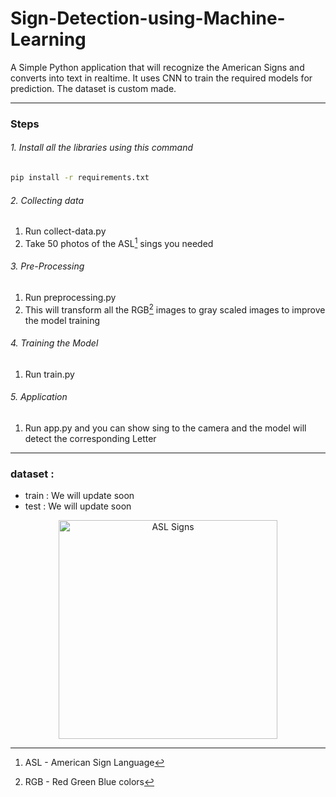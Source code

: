 # Sign-Detection-using-Machine-Learning

A Simple Python application that will recognize the American Signs and converts into text in realtime. It uses CNN to train the required models for prediction. The dataset is custom made.

---


### Steps

###### 1. Install all the libraries using this command

```bash
pip install -r requirements.txt
```

###### 2. Collecting data

1.  Run collect-data.py
1.  Take 50 photos of the ASL[^1] sings you needed

###### 3. Pre-Processing

1.  Run preprocessing.py
1.  This will transform all the RGB[^2] images to gray scaled images to improve the model training

###### 4. Training the Model

1.  Run train.py

###### 5. Application

1.  Run app.py and you can show sing to the camera and the model will detect the corresponding Letter

---

### dataset :

- train : We will update soon
- test : We will update soon


<p align="center">
  <img src="../../signs.png" width="350" alt="ASL Signs">
</p>


[^1]: ASL - American Sign Language
[^2]: RGB - Red Green Blue colors

